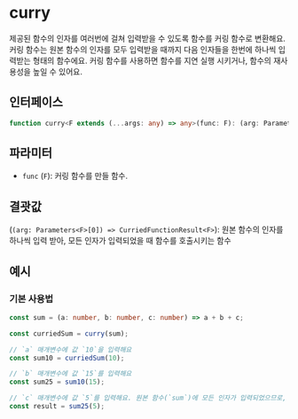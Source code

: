 # curry

제공된 함수의 인자를 여러번에 걸쳐 입력받을 수 있도록 함수를 커링 함수로 변환해요.
커링 함수는 원본 함수의 인자를 모두 입력받을 때까지 다음 인자들을 한번에 하나씩 입력받는 형태의 함수에요.
커링 함수를 사용하면 함수를 지연 실행 시키거나, 함수의 재사용성을 높일 수 있어요.

## 인터페이스

```typescript
function curry<F extends (...args: any) => any>(func: F): (arg: Parameters<F>[0]) => CurriedFunctionResult<F>;
```

## 파라미터

- `func` (`F`): 커링 함수를 만들 함수.

## 결괏값

(`(arg: Parameters<F>[0]) => CurriedFunctionResult<F>`): 원본 함수의 인자를 하나씩 입력 받아, 모든 인자가 입력되었을 때 함수를 호출시키는 함수

## 예시

### 기본 사용법

```typescript
const sum = (a: number, b: number, c: number) => a + b + c;

const curriedSum = curry(sum);

// `a` 매개변수에 값 `10`을 입력해요
const sum10 = curriedSum(10);

// `b` 매개변수에 값 `15`를 입력해요
const sum25 = sum10(15);

// `c` 매개변수에 값 `5`를 입력해요. 원본 함수(`sum`)에 모든 인자가 입력되었으므로, 결과값을 반환해요
const result = sum25(5);
```
